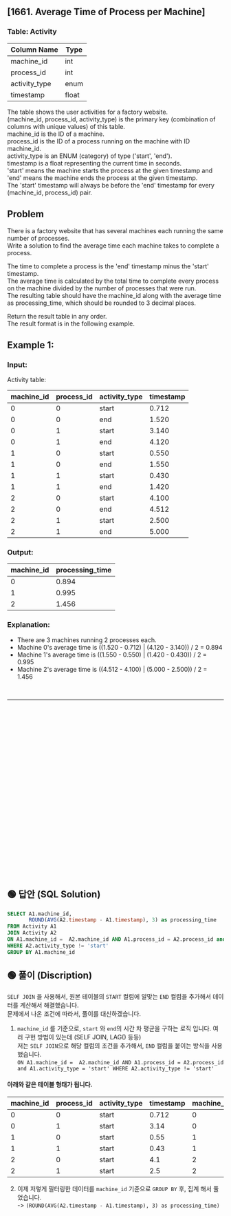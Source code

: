 ## [1661. Average Time of Process per Machine]

### Table: Activity


| Column Name    | Type    |
|----------------|---------|
| machine_id     | int     |
| process_id     | int     |
| activity_type  | enum    |
| timestamp      | float   |

The table shows the user activities for a factory website.  
(machine_id, process_id, activity_type) is the primary key (combination of columns with unique values) of this table.  
machine_id is the ID of a machine.  
process_id is the ID of a process running on the machine with ID machine_id.  
activity_type is an ENUM (category) of type ('start', 'end').  
timestamp is a float representing the current time in seconds.  
'start' means the machine starts the process at the given timestamp and 'end' means the machine ends the process at the given timestamp.  
The 'start' timestamp will always be before the 'end' timestamp for every (machine_id, process_id) pair.  
 
## Problem 

There is a factory website that has several machines each running the same number of processes.  
Write a solution to find the average time each machine takes to complete a process.  

The time to complete a process is the 'end' timestamp minus the 'start' timestamp.  
The average time is calculated by the total time to complete every process on the machine divided by the number of processes that were run.  
The resulting table should have the machine_id along with the average time as processing_time, which should be rounded to 3 decimal places.  

Return the result table in any order.  
The result format is in the following example.  

 
## Example 1:

### Input:  

Activity table:


| machine_id | process_id | activity_type | timestamp |
|------------|------------|---------------|-----------|
| 0          | 0          | start         | 0.712     |
| 0          | 0          | end           | 1.520     |
| 0          | 1          | start         | 3.140     |
| 0          | 1          | end           | 4.120     |
| 1          | 0          | start         | 0.550     |
| 1          | 0          | end           | 1.550     |
| 1          | 1          | start         | 0.430     |
| 1          | 1          | end           | 1.420     |
| 2          | 0          | start         | 4.100     |
| 2          | 0          | end           | 4.512     |
| 2          | 1          | start         | 2.500     |
| 2          | 1          | end           | 5.000     |

### Output: 

| machine_id | processing_time |
|------------|-----------------|
| 0          | 0.894           |
| 1          | 0.995           |
| 2          | 1.456           |

### Explanation: 

* There are 3 machines running 2 processes each.
* Machine 0's average time is ((1.520 - 0.712) | (4.120 - 3.140)) / 2 = 0.894
* Machine 1's average time is ((1.550 - 0.550) | (1.420 - 0.430)) / 2 = 0.995
* Machine 2's average time is ((4.512 - 4.100) | (5.000 - 2.500)) / 2 = 1.456



<br/>

---

<br/>
<br/>
<br/>
<br/>
<br/>
<br/>
<br/>
<br/>
<br/>
<br/>
<br/>
<br/>
<br/>
<br/>
<br/>
<br/>
<br/>
<br/>
<br/>
<br/>
<br/>
<br/>
<br/>


## 🟢 답안 (SQL Solution)

```sql
SELECT A1.machine_id, 
       ROUND(AVG(A2.timestamp - A1.timestamp), 3) as processing_time
FROM Activity A1
JOIN Activity A2
ON A1.machine_id =  A2.machine_id AND A1.process_id = A2.process_id and A1.activity_type = 'start'
WHERE A2.activity_type != 'start'
GROUP BY A1.machine_id
```

## 🟢 풀이 (Discription)
`SELF JOIN` 을 사용해서, 원본 테이블의 `START` 컬럼에 알맞는 `END` 컬럼을 추가해서 데이터를 계산해서 해결했습니다.   
문제에서 나온 조건에 따라서, 풀이를 대신하겠습니다.   

1. `machine_id` 를 기준으로, `start` 와 `end`의 시간 차 평균을 구하는 로직 입니다. 여러 구현 방법이 있는데 (SELF JOIN, LAG() 등등)  
저는 `SELF JOIN`으로 해당 컬럼의 조건을 추가해서, `END` 컬럼을 붙이는 방식을 사용했습니다.   
`ON A1.machine_id =  A2.machine_id AND A1.process_id = A2.process_id and A1.activity_type = 'start' WHERE A2.activity_type != 'start'`

#### 아래와 같은 테이블 형태가 됩니다.
| machine_id | process_id | activity_type | timestamp | machine_id | process_id | activity_type | timestamp |
| ---------- | ---------- | ------------- | --------- | ---------- | ---------- | ------------- | --------- |
| 0          | 0          | start         | 0.712     | 0          | 0          | end           | 1.52      |
| 0          | 1          | start         | 3.14      | 0          | 1          | end           | 4.12      |
| 1          | 0          | start         | 0.55      | 1          | 0          | end           | 1.55      |
| 1          | 1          | start         | 0.43      | 1          | 1          | end           | 1.42      |
| 2          | 0          | start         | 4.1       | 2          | 0          | end           | 4.512     |
| 2          | 1          | start         | 2.5       | 2          | 1          | end           | 5         |  

2. 이제 저렇게 필터링한 데이터를 `machine_id` 기준으로 `GROUP BY` 후, 집계 해서 풀었습니다.  
-> `(ROUND(AVG(A2.timestamp - A1.timestamp), 3) as processing_time)`

